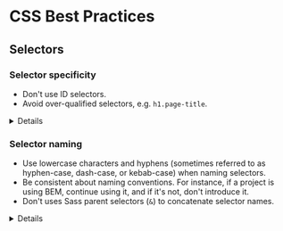 # CSS Best Practices

## Selectors

### Selector specificity

- Don't use ID selectors.
- Avoid over-qualified selectors, e.g. `h1.page-title`.

<details>

#### Code examples

`h1.page-title` carries a specificity of 2, but can be reduced to 1 by removing
the `h1` type selector:

```diff
-h1.page-title
+.page-title {
   // …
 }
```

#### Motivation

Using an ID in a selector increases its specificity, making it more difficult
to work with alongside class selectors. Furthermore, because IDs must be unique
within an HTML document, using them as CSS selectors limits reusability.

#### Resources

- Learn about [how specificity is calculated][specificity-calculation].

[specificity-calculation]: https://www.w3.org/TR/selectors-3/#specificity

</details>

### Selector naming

- Use lowercase characters and hyphens (sometimes referred to as hyphen-case,
  dash-case, or kebab-case) when naming selectors.
- Be consistent about naming conventions. For instance, if a project is using
  BEM, continue using it, and if it's not, don't introduce it.
- Don't uses Sass parent selectors (`&`) to concatenate selector names.

<details>

#### Code examples

Use lowercase characters and hyphens in selector names:

```scss
.class-name {
  // …
}
```

Don't concatenate selector names:

```scss
.class {
  &__child-class {
    // …
  }
}
```

#### Motivation

Concatenating selector names makes it more difficult to search and find
selectors in the codebase.

</details>
